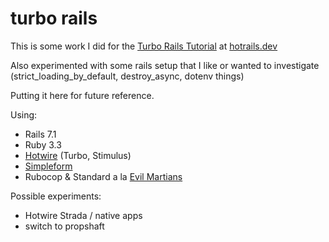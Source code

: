 # turbo rails

This is some work I did for the [Turbo Rails Tutorial](https://www.hotrails.dev/turbo-rails) at [hotrails.dev](https://www.hotrails.dev)

Also experimented with some rails setup that I like or wanted to investigate (strict_loading_by_default, destroy_async, dotenv things)

Putting it here for future reference.

Using:
- Rails 7.1
- Ruby 3.3
- [Hotwire](https://hotwired.dev) (Turbo, Stimulus)
- [Simpleform](https://github.com/heartcombo/simple_form)
- Rubocop & Standard a la [Evil Martians](https://evilmartians.com/chronicles/rubocoping-with-legacy-bring-your-ruby-code-up-to-standard)

Possible experiments:
- Hotwire Strada / native apps
- switch to propshaft

